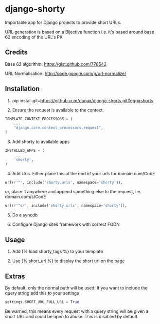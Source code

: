 # django-shorty

Importable app for Django projects to provide short URLs. 

URL generation is based on a Bijective function i.e. it's based around base 62 encoding of the URL's PK

## Credits

Base 62 algorithm:  https://gist.github.com/778542

URL Normalisation:  http://code.google.com/p/url-normalize/

## Installation

1. pip install git+https://github.com/danux/django-shorty.git#egg=shorty

2. Ensure the request is available to the context.
```python
TEMPLATE_CONTEXT_PROCESSORS = (
    ...
    "django.core.context_processors.request",
)
```

3. Add shorty to available apps
```python
INSTALLED_APPS = (
    ...
    'shorty',
)
```

4. Add Urls. Either place this at the end of your urls for domain.com/CodE
```python
url(r'^', include('shorty.urls', namespace='shorty')),
```
or, place it anywhere and append something else to the request, i.e. domain.com/s/CodE
```python
url(r'^s/', include('shorty.urls', namespace='shorty')),
```

5. Do a syncdb

6. Configure Django sites framework with correct FQDN

## Usage

1. Add {% load shorty_tags %} to your template

2. Use {% short_url %} to display the short url on the page

## Extras

By default, only the normal path will be used. If you want to include the query string add this to your settings 
```python
settings.SHORT_URL_FULL_URL = True
```

Be warned, this means every request with a query string will be given a short URL and could be open to abuse. This is disabled by default.

